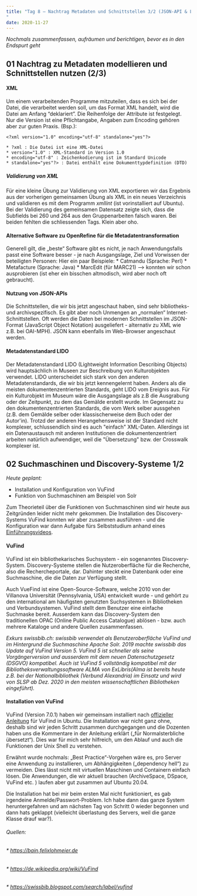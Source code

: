 ```yaml
---
title: "Tag 8 – Nachtrag Metadaten und Schnittstellen 3/2 (JSON-API & LIDO) & Suchmaschinen und Discovery-Systeme 1/2 (VuFind)
"
date: 2020-11-27
---
```


*Nochmals zusammenfassen, aufräumen und berichtigen, bevor es in den Endspurt geht*

## 01 Nachtrag zu Metadaten modellieren und Schnittstellen nutzen (2/3)

#### XML
Um einem verarbeitenden Programme mitzuteilen, dass es sich bei der Datei, die verarbeitet werden soll, um das Format XML handelt, wird die Datei am Anfang “deklariert”. Die Reihenfolge der Attribute ist festgelegt. Nur die Version ist eine Pflichtangabe, Angaben zum Encoding gehören aber zur guten Praxis. (Bsp.):

`<?xml version="1.0" encoding="utf-8" standalone="yes"?>`

    * ?xml : Die Datei ist eine XML-Datei
    * version="1.0" : XML-Standard in Version 1.0
    * encoding="utf-8" : Zeichenkodierung ist im Standard Unicode
    * standalone="yes"?> : Datei enthält eine Dokumenttypdefinition (DTD)


##### Validierung von XML
Für eine kleine Übung zur Validierung von XML exportieren wir das Ergebnis aus der vorherigen gemeinsamen Übung als XML in ein neues Verzeichnis und validieren es mit dem Programm *xmllint* (ist vorinstalliert auf Ubuntu). Bei der Validierung des gemeinsamen Datensatz zeigte sich, dass die Subfields bei 260 und 264 aus den Gruppenarbeiten falsch waren. Bei beiden fehlten die schliessenden Tags. Klein aber oho. 

#### Alternative Software zu OpenRefine für die Metadatentransformation
Generell gilt, die „beste“ Software gibt es nicht, je nach Anwendungsfalls passt eine  Software besser - je nach Ausgangslage, Ziel und Vorwissen der beteiligten Personen: Hier ein paar Beispiele: 
    * Catmandu (Sprache: Perl)
    * Metafacture (Sprache: Java)
    * MarcEdit (für MARC21) —> konnten wir schon ausprobieren (ist eher ein bisschen altmodisch, wird aber noch oft gebraucht).

#### Nutzung von JSON-APIs
Die Schnittstellen, die wir bis jetzt angeschaut haben, sind sehr bibliotheks- und archivspezifisch. Es gibt aber noch Unmengen an „normalen“ Internet-Schnittstellen. Oft werden die Daten bei modernen Schnittstellen im JSON-Format (JavaScript Object Notation) ausgeliefert - alternativ zu XML wie z.B. bei OAI-MPH).  JSON kann ebenfalls im Web-Browser angeschaut werden.

#### Metadatenstandard LIDO
Der Metadatenstandard LIDO (Lightweight Information Describing Objects) wird hauptsächlich in  Museen zur Beschreibung von Kulturobjekten verwendet. 
LIDO unterscheidet sich stark von den anderen Metadatenstandards, die wir bis jetzt kennengelernt haben. Anders als die meisten dokumentenzentrierten Standards, geht LIDO vom Ereignis aus. Für ein Kulturobjekt im Museum wäre die Ausgangslage als z.B die Ausgrabung oder der Zeitpunkt, zu dem das Gemälde erstellt wurde. 
Im Gegensatz zu den dokumentenzentrierten Standards, die vom Werk selber aussgehen (z.B. dem Gemälde selber oder klassischerweise dem Buch oder der Autor'in).
Trotzd der anderen Herangehensweise ist der Standard nicht komplexer, schlussendlich sind es auch "einfach" XML-Daten. Allerdings ist ein Datenaustausch mit anderen Institutionen die dokumentenzentriert arbeiten natürlich aufwendiger, weil die "Übersetzung" bzw. der Crosswalk komplexer ist. 

## 02 Suchmaschinen und Discovery-Systeme 1/2

*Heute geplant:*
* Installation und Konfiguration von VuFind
* Funktion von Suchmaschinen am Beispiel von Solr

Zum Theorieteil über die Funktionen von Suchmaschinen sind wir heute aus Zeitgründen leider nicht mehr gekommen. Die Installation des Discovery-Systems VuFind konnten wir aber zusammen ausführen - und die Konfiguration war dann Aufgabe fürs Selbststudium anhand eines [Einführungsvideos](https://www.youtube.com/watch?v=qFbW8u9UQyM&list=PL5_8_wT3JpgE5rv38PwE2ulKlgzBY389y&index=4).

#### VuFind
VuFind ist ein bibliothekarisches Suchsystem - ein sogenanntes Discovery-System. Discovery-Systeme stellen die Nutzeroberfläche für die Recherche, also die Rechercheportale, dar. Dahinter steckt eine Datenbank oder eine Suchmaschine, die die Daten zur Verfügung stellt. 

Auch VueFind ist eine Open-Source-Software, welche 2010 von der Villanova Universität (Pennsylvania, USA) entwickelt wurde - und gehört zu den international am häufigsten genutzten Suchsystemen in Bibliotheken und Verbundsystemen. VuFind stellt dem Benutzer eine einfache Suchmaske bereit. Ausserdem kann das Discovery-System den traditionellen OPAC (Online Public Access Catalogue) ablösen - bzw. auch mehrere Kataloge und andere Quellen zusammenfassen.

*Exkurs swissbib.ch: swissbib verwendet als Benutzeroberfläche VuFind und im Hintergrund die Suchmaschine Apache Solr. 2019 machte swissbib das Update auf VuFind Version 5. VuFind 5 ist schneller als seine Vorgängerversion und ausserdem mit dem neuen Datenschutzgesetz (DSGVO) kompatibel.
Auch ist VuFind 5 vollständig kompatibel mit der Bibliotheksverwaltungssoftware ALMA von ExLibris(Alma ist bereits heute z.B. bei der Nationalbibliothek (Verbund Alexandria) im Einsatz und wird von SLSP ab Dez. 2020 in den meisten wissenschaftlichen Bibliotheken eingeführt).*

#### Installation von VuFind

VuFind (Version 7.0.1) haben wir gemeinsam installiert nach [offizieller Anleitung](https://vufind.org/wiki/installation:ubuntu) für VuFind in Ubuntu.
Die Installation war nicht ganz ohne, deshalb sind wir jeden Schritt zusammen durchgegangen und die Dozenten haben uns die Kommentare in der Anleitung erklärt („für Normalsterbliche übersetzt“). Dies war für mich sehr hilfreich, um den Ablauf und auch die Funktionen der Unix Shell zu verstehen.

Erwähnt wurde nochmals: „Best Practice“-Vorgehen wäre es, pro Server eine Anwendung zu installieren, um Abhängigkeiten („dependency hell“) zu vermeiden. Dies lässt nicht mit virtuellen Maschinen und Containern einfach lösen. Die Anwendungen, die wir aktuell brauchen (ArchiveSpace, DSpace, VuFind etc. ) laufen aber gut zusammen auf Ubuntu 20.04.

Die Installation hat bei mir beim ersten Mal nicht funktioniert, es gab irgendeine Anmelde/Passwort-Problem. Ich habe dann das ganze System heruntergefahren und am nächsten Tag von Schritt 0 wieder begonnen und dann hats geklappt (vielleicht überlastung des Servers, weil die ganze Klasse drauf war?).




###### Quellen:
###### * https://bain.felixlohmeier.de
###### * https://de.wikipedia.org/wiki/VuFind
###### * https://swissbib.blogspot.com/search/label/vufind


